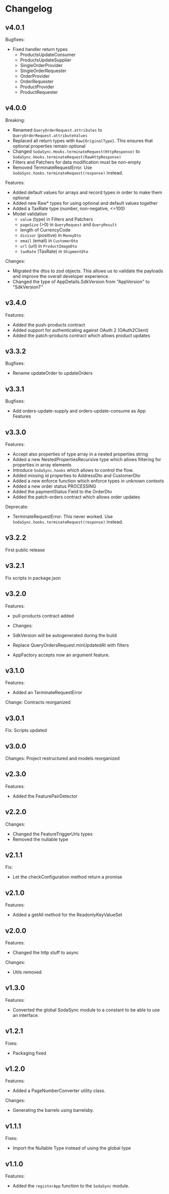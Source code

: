 # Changelog

## v4.0.1

Bugfixes:
- Fixed handler return types
  - ProductsUpdateConsumer
  - ProductsUpdateSupplier
  - SingleOrderProvider
  - SingleOrderRequester
  - OrderProvider
  - OrderRequester
  - ProductProvider
  - ProductRequester

## v4.0.0

Breaking:
- Renamed `QueryOrderRequest.attributes` to `QueryOrderRequest.attributeValues` 
- Replaced all return types with `Raw{OriginalType}`. This ensures that optional properties remain optional
- Changed `SodaSync.Hooks.terminateRequest(HttpResponse)` to `SodaSync.Hooks.terminateRequest(RawHttpResponse)` 
- Filters and Patchers for data modification must be non-empty
- Removed TerminateRequestError. Use `SodaSync.hooks.terminateRequest(response)` instead.

Features:
- Added default values for arrays and record types in order to make them optional
- Added new Raw* types for using optional and default values together
- Added a TaxRate type (number, non-negative, <=100)
- Model validation
  - `value` (type) in Filters and Patchers
  - `pageSize` (>0) in `QueryRequest` and `QueryResult`
  - length of CurrencyCode
  - `divisor` (positive) in `MoneyDto`
  - `email` (email) in `CustomerDto`
  - `url` (url) in `ProductImageDto`
  - `taxRate` (TaxRate) in `ShipmentDto`

Changes:
- Migrated the dtos to zod objects. This allows us to validate the payloads and improve the overall developer experience.
- Changed the type of AppDetails.SdkVersion from "AppVersion" to "SdkVersionT"

## v3.4.0

Features:
- Added the push-products contract
- Added support for authenticating against OAuth 2 (OAuth2Client)
- Added the patch-products contract which allows product updates

## v3.3.2

Bugfixes:
- Rename updateOrder to updateOrders

## v3.3.1

Bugfixes:
- Add orders-update-supply and orders-update-consume as App Features

## v3.3.0
Features:
- Accept also properties of type array in a nested properties string
- Added a new NestedPropertiesRecursive type which allows filtering for properties in array elements
- Introduce `SodaSync.hooks` which allows to control the flow.
- Added missing id properties to AddressDto and CustomerDto
- Added a new enforce function which enforce types in unknown contexts
- Added a new order status PROCESSING 
- Added the paymentStatus Field to the OrderDto 
- Added the patch-orders contract which allows order updates

Deprecate:
- TerminateRequestError: This never worked. Use `SodaSync.hooks.terminateRequest(response)` instead.

## v3.2.2
First public release

## v3.2.1
Fix scripts in package.json

## v3.2.0

Features:
- pull-products contract added

- Changes:
- SdkVersion will be autogenerated during the build
- Replace QueryOrdersRequest.minUpdatedAt with filters
- AppFactory accepts now an argument feature.

## v3.1.0
Features:
- Added an TerminateRequestError

Change:
Contracts reorganized

## v3.0.1
Fix:
Scripts updated

## v3.0.0
Changes:
Project restructured and models reorganized

## v2.3.0
Features:
- Added the FeaturePairDetector

## v2.2.0
Changes:
- Changed the FeatureTriggerUrls types
- Removed the nullable type

## v2.1.1
Fix:
- Let the checkConfiguration method return a promise

## v2.1.0
Features:
- Added a getAll method for the ReadonlyKeyValueSet

## v2.0.0
Features:
- Changed the http stuff to async

Changes:
- Utils removed

## v1.3.0
Features:
- Converted the global SodaSync module to a constant to be able to use an interface.

## v1.2.1
Fixes:
- Packaging fixed

## v1.2.0
Features:
- Added a PageNumberConverter utility class.

Changes:
- Generating the barrels using barrelsby.

## v1.1.1
Fixes:
- Import the Nullable Type instead of using the global type

## v1.1.0
Features:
- Added the `registerApp` function to the `SodaSync` module.
